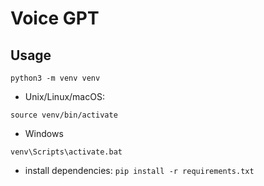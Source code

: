 # Voice GPT

## Usage
```python3 -m venv venv```

* Unix/Linux/macOS:

```source venv/bin/activate```

* Windows

```venv\Scripts\activate.bat```

* install dependencies:
```pip install -r requirements.txt```
